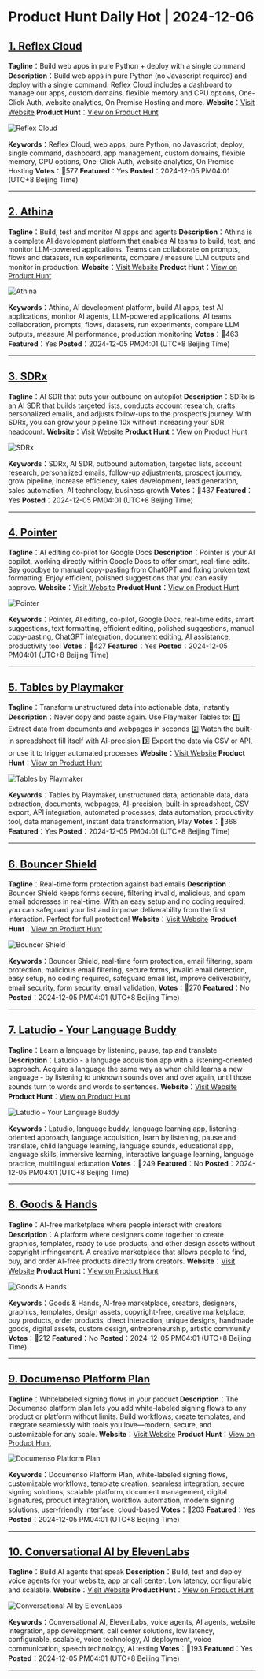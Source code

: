 # Product Hunt Daily Hot | 2024-12-06

## [1. Reflex Cloud](https://www.producthunt.com/posts/reflex-cloud?utm_campaign=producthunt-api&utm_medium=api-v2&utm_source=Application%3A+phtrends+%28ID%3A+147529%29)
**Tagline**：Build web apps in pure Python + deploy with a single command
**Description**：Build web apps in pure Python (no Javascript required) and deploy with a single command. Reflex Cloud includes a dashboard to manage our apps, custom domains, flexible memory and CPU options, One-Click Auth, website analytics, On Premise Hosting and more.
**Website**：[Visit Website](https://www.producthunt.com/r/F2YSQ3KAWD36D7?utm_campaign=producthunt-api&utm_medium=api-v2&utm_source=Application%3A+phtrends+%28ID%3A+147529%29)
**Product Hunt**：[View on Product Hunt](https://www.producthunt.com/posts/reflex-cloud?utm_campaign=producthunt-api&utm_medium=api-v2&utm_source=Application%3A+phtrends+%28ID%3A+147529%29)

![Reflex Cloud](https://ph-files.imgix.net/4da19d73-8035-42cb-970b-db835aca4109.png?auto=format&fit=crop&frame=1&h=512&w=1024)

**Keywords**：Reflex Cloud, web apps, pure Python, no Javascript, deploy, single command, dashboard, app management, custom domains, flexible memory, CPU options, One-Click Auth, website analytics, On Premise Hosting
**Votes**：🔺577
**Featured**：Yes
**Posted**：2024-12-05 PM04:01 (UTC+8 Beijing Time)

---

## [2. Athina](https://www.producthunt.com/posts/athina?utm_campaign=producthunt-api&utm_medium=api-v2&utm_source=Application%3A+phtrends+%28ID%3A+147529%29)
**Tagline**：Build, test and monitor AI apps and agents
**Description**：Athina is a complete AI development platform that enables AI teams to build, test, and monitor LLM-powered applications. Teams can collaborate on prompts, flows and datasets, run experiments, compare / measure LLM outputs and monitor in production.
**Website**：[Visit Website](https://www.producthunt.com/r/BSUOHCNRJTXVGP?utm_campaign=producthunt-api&utm_medium=api-v2&utm_source=Application%3A+phtrends+%28ID%3A+147529%29)
**Product Hunt**：[View on Product Hunt](https://www.producthunt.com/posts/athina?utm_campaign=producthunt-api&utm_medium=api-v2&utm_source=Application%3A+phtrends+%28ID%3A+147529%29)

![Athina](https://ph-files.imgix.net/ecdfa06c-7f34-404d-b71a-5967c00b2037.png?auto=format&fit=crop&frame=1&h=512&w=1024)

**Keywords**：Athina, AI development platform, build AI apps, test AI applications, monitor AI agents, LLM-powered applications, AI teams collaboration, prompts, flows, datasets, run experiments, compare LLM outputs, measure AI performance, production monitoring
**Votes**：🔺463
**Featured**：Yes
**Posted**：2024-12-05 PM04:01 (UTC+8 Beijing Time)

---

## [3. SDRx](https://www.producthunt.com/posts/sdrx?utm_campaign=producthunt-api&utm_medium=api-v2&utm_source=Application%3A+phtrends+%28ID%3A+147529%29)
**Tagline**：AI SDR that puts your outbound on autopilot
**Description**：SDRx is an AI SDR that builds targeted lists, conducts account research, crafts personalized emails, and adjusts follow-ups to the prospect’s journey. With SDRx, you can grow your pipeline 10x without increasing your SDR headcount.
**Website**：[Visit Website](https://www.producthunt.com/r/L3QRQSUMULZVAT?utm_campaign=producthunt-api&utm_medium=api-v2&utm_source=Application%3A+phtrends+%28ID%3A+147529%29)
**Product Hunt**：[View on Product Hunt](https://www.producthunt.com/posts/sdrx?utm_campaign=producthunt-api&utm_medium=api-v2&utm_source=Application%3A+phtrends+%28ID%3A+147529%29)

![SDRx](https://ph-files.imgix.net/7ba4fd80-58e1-405a-9679-86fce557b4ef.png?auto=format&fit=crop&frame=1&h=512&w=1024)

**Keywords**：SDRx, AI SDR, outbound automation, targeted lists, account research, personalized emails, follow-up adjustments, prospect journey, grow pipeline, increase efficiency, sales development, lead generation, sales automation, AI technology, business growth
**Votes**：🔺437
**Featured**：Yes
**Posted**：2024-12-05 PM04:01 (UTC+8 Beijing Time)

---

## [4. Pointer](https://www.producthunt.com/posts/pointer-3?utm_campaign=producthunt-api&utm_medium=api-v2&utm_source=Application%3A+phtrends+%28ID%3A+147529%29)
**Tagline**：AI editing co-pilot for Google Docs
**Description**：Pointer is your AI copilot, working directly within Google Docs to offer smart, real-time edits. Say goodbye to manual copy-pasting from ChatGPT and fixing broken text formatting. Enjoy efficient, polished suggestions that you can easily approve.
**Website**：[Visit Website](https://www.producthunt.com/r/FBVPDRG7QBUMXF?utm_campaign=producthunt-api&utm_medium=api-v2&utm_source=Application%3A+phtrends+%28ID%3A+147529%29)
**Product Hunt**：[View on Product Hunt](https://www.producthunt.com/posts/pointer-3?utm_campaign=producthunt-api&utm_medium=api-v2&utm_source=Application%3A+phtrends+%28ID%3A+147529%29)

![Pointer](https://ph-files.imgix.net/4ab32bd7-254c-408c-a7ba-7f66b8e4c863.png?auto=format&fit=crop&frame=1&h=512&w=1024)

**Keywords**：Pointer, AI editing, co-pilot, Google Docs, real-time edits, smart suggestions, text formatting, efficient editing, polished suggestions, manual copy-pasting, ChatGPT integration, document editing, AI assistance, productivity tool
**Votes**：🔺427
**Featured**：Yes
**Posted**：2024-12-05 PM04:01 (UTC+8 Beijing Time)

---

## [5. Tables by Playmaker](https://www.producthunt.com/posts/tables-by-playmaker?utm_campaign=producthunt-api&utm_medium=api-v2&utm_source=Application%3A+phtrends+%28ID%3A+147529%29)
**Tagline**：Transform unstructured data into actionable data, instantly
**Description**：Never copy and paste again. Use Playmaker Tables to: 1️⃣ Extract data from documents and webpages in seconds 2️⃣ Watch the built-in spreadsheet fill itself with AI-precision 3️⃣ Export the data via CSV or API, or use it to trigger automated processes
**Website**：[Visit Website](https://www.producthunt.com/r/B7HHR6SZ6ZYRDZ?utm_campaign=producthunt-api&utm_medium=api-v2&utm_source=Application%3A+phtrends+%28ID%3A+147529%29)
**Product Hunt**：[View on Product Hunt](https://www.producthunt.com/posts/tables-by-playmaker?utm_campaign=producthunt-api&utm_medium=api-v2&utm_source=Application%3A+phtrends+%28ID%3A+147529%29)

![Tables by Playmaker](https://ph-files.imgix.net/d94a5fc6-0fff-4834-87d0-55675e91e256.png?auto=format&fit=crop&frame=1&h=512&w=1024)

**Keywords**：Tables by Playmaker, unstructured data, actionable data, data extraction, documents, webpages, AI-precision, built-in spreadsheet, CSV export, API integration, automated processes, data automation, productivity tool, data management, instant data transformation, Play
**Votes**：🔺368
**Featured**：Yes
**Posted**：2024-12-05 PM04:01 (UTC+8 Beijing Time)

---

## [6. Bouncer Shield](https://www.producthunt.com/posts/bouncer-shield?utm_campaign=producthunt-api&utm_medium=api-v2&utm_source=Application%3A+phtrends+%28ID%3A+147529%29)
**Tagline**：Real-time form protection against bad emails
**Description**：Bouncer Shield keeps forms secure, filtering invalid, malicious, and spam email addresses in real-time. With an easy setup and no coding required, you can safeguard your list and improve deliverability from the first interaction. Perfect for full protection!
**Website**：[Visit Website](https://www.producthunt.com/r/4SCXCV4UV3GE43?utm_campaign=producthunt-api&utm_medium=api-v2&utm_source=Application%3A+phtrends+%28ID%3A+147529%29)
**Product Hunt**：[View on Product Hunt](https://www.producthunt.com/posts/bouncer-shield?utm_campaign=producthunt-api&utm_medium=api-v2&utm_source=Application%3A+phtrends+%28ID%3A+147529%29)

![Bouncer Shield](https://ph-files.imgix.net/8f8b557e-df8c-4e57-a3a3-48733fb592ca.jpeg?auto=format&fit=crop&frame=1&h=512&w=1024)

**Keywords**：Bouncer Shield, real-time form protection, email filtering, spam protection, malicious email filtering, secure forms, invalid email detection, easy setup, no coding required, safeguard email list, improve deliverability, email security, form security, email validation,
**Votes**：🔺270
**Featured**：No
**Posted**：2024-12-05 PM04:01 (UTC+8 Beijing Time)

---

## [7. Latudio - Your Language Buddy](https://www.producthunt.com/posts/latudio-your-language-buddy?utm_campaign=producthunt-api&utm_medium=api-v2&utm_source=Application%3A+phtrends+%28ID%3A+147529%29)
**Tagline**：Learn a language by listening, pause, tap and translate
**Description**：Latudio - a language acquisition app with a listening-oriented approach. Acquire a language the same way as when child learns a new language - by listening to unknown sounds over and over again, until those sounds turn to words and words to sentences.
**Website**：[Visit Website](https://www.producthunt.com/r/LKHBABNHNXGTTG?utm_campaign=producthunt-api&utm_medium=api-v2&utm_source=Application%3A+phtrends+%28ID%3A+147529%29)
**Product Hunt**：[View on Product Hunt](https://www.producthunt.com/posts/latudio-your-language-buddy?utm_campaign=producthunt-api&utm_medium=api-v2&utm_source=Application%3A+phtrends+%28ID%3A+147529%29)

![Latudio - Your Language Buddy](https://ph-files.imgix.net/529faf39-48b8-4cc4-b19a-2c62071fb5f6.png?auto=format&fit=crop&frame=1&h=512&w=1024)

**Keywords**：Latudio, language buddy, language learning app, listening-oriented approach, language acquisition, learn by listening, pause and translate, child language learning, language sounds, educational app, language skills, immersive learning, interactive language learning, language practice, multilingual education
**Votes**：🔺249
**Featured**：No
**Posted**：2024-12-05 PM04:01 (UTC+8 Beijing Time)

---

## [8. Goods & Hands](https://www.producthunt.com/posts/goods-hands?utm_campaign=producthunt-api&utm_medium=api-v2&utm_source=Application%3A+phtrends+%28ID%3A+147529%29)
**Tagline**：AI-free marketplace where people interact with creators
**Description**：A platform where designers come together to create graphics, templates, ready to use products, and other design assets without copyright infringement. A creative marketplace that allows people to find, buy, and order AI-free products directly from creators.
**Website**：[Visit Website](https://www.producthunt.com/r/MHSCTSH3AN3DET?utm_campaign=producthunt-api&utm_medium=api-v2&utm_source=Application%3A+phtrends+%28ID%3A+147529%29)
**Product Hunt**：[View on Product Hunt](https://www.producthunt.com/posts/goods-hands?utm_campaign=producthunt-api&utm_medium=api-v2&utm_source=Application%3A+phtrends+%28ID%3A+147529%29)

![Goods & Hands](https://ph-files.imgix.net/57516249-b707-4a06-80de-cb4895cbd939.png?auto=format&fit=crop&frame=1&h=512&w=1024)

**Keywords**：Goods & Hands, AI-free marketplace, creators, designers, graphics, templates, design assets, copyright-free, creative marketplace, buy products, order products, direct interaction, unique designs, handmade goods, digital assets, custom design, entrepreneurship, artistic community
**Votes**：🔺212
**Featured**：No
**Posted**：2024-12-05 PM04:01 (UTC+8 Beijing Time)

---

## [9. Documenso Platform Plan](https://www.producthunt.com/posts/documenso-platform-plan?utm_campaign=producthunt-api&utm_medium=api-v2&utm_source=Application%3A+phtrends+%28ID%3A+147529%29)
**Tagline**：Whitelabeled signing flows in your product
**Description**：The Documenso platform plan lets you add white-labeled signing flows to any product or platform without limits. Build workflows, create templates, and integrate seamlessly with tools you love—modern, secure, and customizable for any scale.
**Website**：[Visit Website](https://www.producthunt.com/r/PBSGXMZIEFKHNN?utm_campaign=producthunt-api&utm_medium=api-v2&utm_source=Application%3A+phtrends+%28ID%3A+147529%29)
**Product Hunt**：[View on Product Hunt](https://www.producthunt.com/posts/documenso-platform-plan?utm_campaign=producthunt-api&utm_medium=api-v2&utm_source=Application%3A+phtrends+%28ID%3A+147529%29)

![Documenso Platform Plan](https://ph-files.imgix.net/4bcc4679-d8df-45db-ad8e-c8e51081e1aa.png?auto=format&fit=crop&frame=1&h=512&w=1024)

**Keywords**：Documenso Platform Plan, white-labeled signing flows, customizable workflows, template creation, seamless integration, secure signing solutions, scalable platform, document management, digital signatures, product integration, workflow automation, modern signing solutions, user-friendly interface, cloud-based
**Votes**：🔺203
**Featured**：Yes
**Posted**：2024-12-05 PM04:01 (UTC+8 Beijing Time)

---

## [10. Conversational AI by ElevenLabs](https://www.producthunt.com/posts/conversational-ai-by-elevenlabs?utm_campaign=producthunt-api&utm_medium=api-v2&utm_source=Application%3A+phtrends+%28ID%3A+147529%29)
**Tagline**：Build AI agents that speak
**Description**：Build, test and deploy voice agents for your website, app or call center. Low latency, configurable and scalable.
**Website**：[Visit Website](https://www.producthunt.com/r/4Q7LGGHA22AF5R?utm_campaign=producthunt-api&utm_medium=api-v2&utm_source=Application%3A+phtrends+%28ID%3A+147529%29)
**Product Hunt**：[View on Product Hunt](https://www.producthunt.com/posts/conversational-ai-by-elevenlabs?utm_campaign=producthunt-api&utm_medium=api-v2&utm_source=Application%3A+phtrends+%28ID%3A+147529%29)

![Conversational AI by ElevenLabs](https://ph-files.imgix.net/b1499817-385c-48f2-a9d8-e210418df47e.webp?auto=format&fit=crop&frame=1&h=512&w=1024)

**Keywords**：Conversational AI, ElevenLabs, voice agents, AI agents, website integration, app development, call center solutions, low latency, configurable, scalable, voice technology, AI deployment, voice communication, speech technology, AI testing
**Votes**：🔺193
**Featured**：Yes
**Posted**：2024-12-05 PM04:01 (UTC+8 Beijing Time)

---

